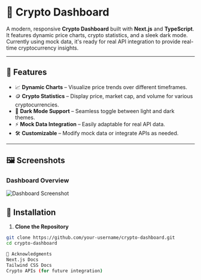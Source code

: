 # 🚀 Crypto Dashboard

A modern, responsive **Crypto Dashboard** built with **Next.js** and **TypeScript**. It features dynamic price charts, crypto statistics, and a sleek dark mode. Currently using mock data, it's ready for real API integration to provide real-time cryptocurrency insights.

---

## 🌟 Features
- 📈 **Dynamic Charts** – Visualize price trends over different timeframes.  
- 🪙 **Crypto Statistics** – Display price, market cap, and volume for various cryptocurrencies.  
- 🌙 **Dark Mode Support** – Seamless toggle between light and dark themes.  
- ⚡ **Mock Data Integration** – Easily adaptable for real API data.  
- 🛠️ **Customizable** – Modify mock data or integrate APIs as needed.  

---

## 🖼️ Screenshots

### Dashboard Overview
![Dashboard Screenshot](./public/dashboard-overview.png)

## 🔧 Installation

1. **Clone the Repository**
```bash
git clone https://github.com/your-username/crypto-dashboard.git
cd crypto-dashboard

🙌 Acknowledgments
Next.js Docs
Tailwind CSS Docs
Crypto APIs (for future integration)

